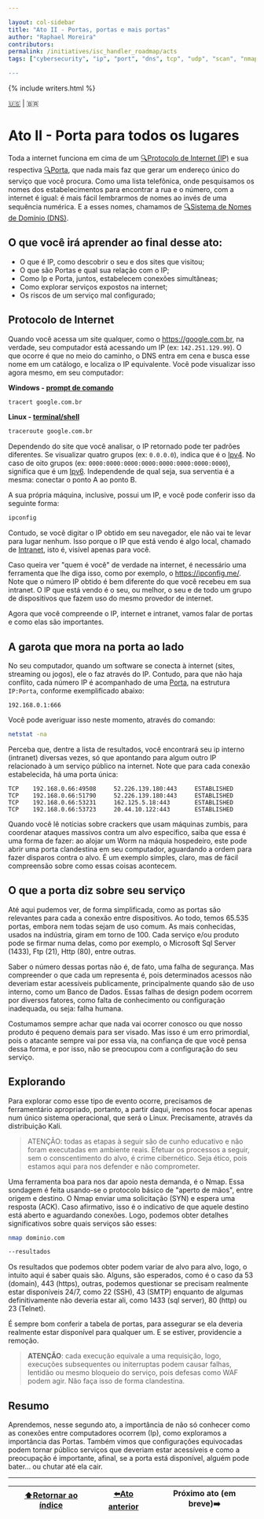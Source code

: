 ```yaml
---

layout: col-sidebar
title: "Ato II - Portas, portas e mais portas"
author: "Raphael Moreira"
contributors: 
permalink: /initiatives/isc_handler_roadmap/acts
tags: ["cybersecurity", "ip", "port", "dns", tcp", "udp", "scan", "nmap"]

---
```


{% include writers.html %}

[🇺🇸](act_2.md) | 🇧🇷
# Ato II - Porta para todos os lugares
Toda a internet funciona em cima de um [🔍Protocolo de Internet (IP)](https://pt.wikipedia.org/wiki/Endere%C3%A7o_IP) e 
sua respectiva [🔍Porta](https://pt.wikipedia.org/wiki/Porta_(redes_de_computadores)), que nada mais faz que gerar um endereço 
único do serviço que você procura. Como uma lista telefônica, onde pesquisamos os nomes dos estabelecimentos para encontrar 
a rua e o número, com a internet é igual: é mais fácil lembrarmos de nomes ao invés de uma sequência numérica. E a esses 
nomes, chamamos de [🔍Sistema de Nomes de Domínio (DNS)](https://pt.wikipedia.org/wiki/Sistema_de_Nomes_de_Dom%C3%ADnio).

## O que você irá aprender ao final desse ato:
- O que é IP, como descobrir o seu e dos sites que visitou;
- O que são Portas e qual sua relação com o IP;
- Como Ip e Porta, juntos, estabelecem conexões simultâneas;
- Como explorar serviços expostos na internet;
- Os riscos de um serviço mal configurado;

## Protocolo de Internet
Quando você acessa um site qualquer, como o https://google.com.br, na verdade, seu computador está acessando um IP (ex: `142.251.129.99`). 
O que ocorre é que no meio do caminho, o DNS entra em cena e busca esse nome em um catálogo, e localiza o IP equivalente. 
Você pode visualizar isso agora mesmo, em seu computador:

**Windows - [prompt de comando](https://pt.wikipedia.org/wiki/Cmd.exe)**
```bash
tracert google.com.br
```

**Linux - [terminal/shell](https://pt.wikipedia.org/wiki/Shell_do_Unix)**
```bash
traceroute google.com.br
```
Dependendo do site que você analisar, o IP retornado pode ter padrões diferentes. Se visualizar quatro grupos (ex: `0.0.0.0`), 
indica que é o [Ipv4](https://pt.wikipedia.org/wiki/IPv4). No caso de oito grupos (ex: `0000:0000:0000:0000:0000:0000:0000:0000`), 
significa que é um [Ipv6](https://pt.wikipedia.org/wiki/IPv6). Independende de qual seja, sua serventia é a mesma: conectar o 
ponto A ao ponto B.

A sua própria máquina, inclusive, possui um IP, e você pode conferir isso da seguinte forma:

```bash
ipconfig
```
Contudo, se você digitar o IP obtido em seu navegador, ele não vai te levar para lugar nenhum. Isso porque o IP que está 
vendo é algo local, chamado de [Intranet](https://pt.wikipedia.org/wiki/Intranet), isto é, visível apenas para você.

Caso queira ver "quem é você" de verdade na internet, é necessário uma ferramenta que lhe diga isso, como por exemplo, o https://ipconfig.me/.
Note que o número IP obtido é bem diferente do que você recebeu em sua intranet. O IP que está vendo é o seu, ou melhor, o 
seu e de todo um grupo de dispositivos que fazem uso do mesmo provedor de internet.

Agora que você compreende o IP, internet e intranet, vamos falar de portas e como elas são importantes.

## A garota que mora na porta ao lado
No seu computador, quando um software se conecta à internet (sites, streaming ou jogos), ele o faz através do IP. Contudo,
para que não haja conflito, cada número IP é acompanhado de uma [Porta](https://pt.wikipedia.org/wiki/Porta_(redes_de_computadores)), 
na estrutura `IP:Porta`, conforme exemplificado abaixo:
```
192.168.0.1:666
```
Você pode averiguar isso neste momento, através do comando:

```bash
netstat -na
```
Perceba que, dentre a lista de resultados, você encontrará seu ip interno (intranet) diversas vezes, só que apontando 
para algum outro IP relacionado à um serviço público na internet. Note que para cada conexão estabelecida, há uma porta única:

```
TCP    192.168.0.66:49508     52.226.139.180:443     ESTABLISHED
TCP    192.168.0.66:51790     52.226.139.180:443     ESTABLISHED
TCP    192.168.0.66:53231     162.125.5.18:443       ESTABLISHED
TCP    192.168.0.66:53723     20.44.10.122:443       ESTABLISHED
```
Quando você lê notícias sobre crackers que usam máquinas zumbis, para coordenar ataques massivos contra um alvo específico, 
saiba que essa é uma forma de fazer: ao alojar um Worm na máquia hospedeiro, este pode abrir uma porta clandestina em seu
computador, aguardando a ordem para fazer disparos contra o alvo. É um exemplo simples, claro, mas de fácil compreensão sobre
como essas coisas acontecem.

## O que a porta diz sobre seu serviço
Até aqui pudemos ver, de forma simplificada, como as portas são relevantes para cada a conexão entre dispositivos. Ao todo,
temos 65.535 portas, embora nem todas sejam de uso comum. As mais conhecidas, usados na indústria, giram em torno de 100. 
Cada serviço e/ou produto pode se firmar numa delas, como por exemplo, o Microsoft Sql Server (1433), Ftp (21), Http (80), 
entre outras.

Saber o número dessas portas não é, de fato, uma falha de segurança. Mas compreender o que cada um representa é, pois determinados
acessos não deveriam estar acessíveis publicamente, principalmente quando são de uso interno, como um Banco de Dados. Essas falhas
de design podem ocorrem por diversos fatores, como falta de conhecimento ou configuração inadequada, ou seja: falha humana.

Costumamos sempre achar que nada vai ocorrer conosco ou que nosso produto é pequeno demais para ser visado. Mas isso é um erro
primordial, pois o atacante sempre vai por essa via, na confiança de que você pensa dessa forma, e por isso, não se preocupou com
a configuração do seu serviço.

## Explorando
Para explorar como esse tipo de evento ocorre, precisamos de ferramentário apropriado, portanto, a partir daqui, iremos nos
focar apenas num único sistema operacional, que será o Linux. Precisamente, através da distribuição Kali.

> ATENÇÃO: todas as etapas à seguir são de cunho educativo e não foram executadas em ambiente reais. Efetuar os processos a
> seguir, sem o conscentimento do alvo, é crime cibernético. Seja ético, pois estamos aqui para nos defender e não comprometer.

Uma ferramenta boa para nos dar apoio nesta demanda, é o Nmap. Essa sondagem é feita usando-se o protocolo básico de "aperto de mãos",
entre origem e destino. O Nmap enviar uma solicitação (SYN) e espera uma resposta (ACK). Caso afirmativo, isso é o indicativo
de que aquele destino está aberto e aguardando conexões. Logo, podemos obter detalhes significativos sobre quais serviços são
esses:

```bash
nmap dominio.com

--resultados
```
Os resultados que podemos obter podem variar de alvo para alvo, logo, o intuito aqui é saber quais são. Alguns, são esperados, 
como é o caso da 53 (domain), 443 (https), outras, podemos questionar se precisam realmente estar disponíveis 24/7, como 22 (SSH),
43 (SMTP) enquanto de algumas definitivamente não deveria estar ali, como 1433 (sql server), 80 (http) ou 23 (Telnet).

É sempre bom conferir a tabela de portas, para assegurar se ela deveria realmente estar disponível para qualquer um. E se estiver,
providencie a remoção.

> **ATENÇÃO**: cada execução equivale a uma requisição, logo, execuções subsequentes ou initerruptas podem causar falhas, lentidão ou
> mesmo bloqueio do serviço, pois defesas como WAF podem agir. Não faça isso de forma clandestina.

## Resumo
Aprendemos, nesse segundo ato, a importância de não só conhecer como as conexões entre computadores ocorrem (Ip), como exploramos 
a importância das Portas. Também vimos que configurações equivocadas podem tornar público serviços que deveriam estar
acessíveis e como a preocupação é importante, afinal, se a porta está disponível, alguém pode bater... ou chutar até ela cair.

---

| [⬆️Retornar ao índice](../index.pt-BR.md) | [⬅️Ato anterior](act_1.pt-BR.md) | Próximo ato (em breve)➡️ |
|-------------------------------------------|----------------------------------|--------------------------|

